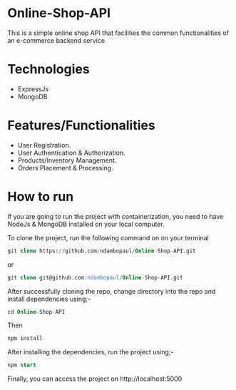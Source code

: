 # Online-Shop-API
This is a simple online shop API that facilities the common functionalities of an e-commerce backend service

# Technologies
- ExpressJs
- MongoDB

# Features/Functionalities
- User Registration.
- User Authentication & Authorization.
- Products/Inventory Management.
- Orders Placement & Processing.

# How to run
If you are going to run the project with containerization, you need to have NodeJs & MongoDB installed on your local computer.

To clone the project, run the following command on on your terminal
```sql
git clone https://github.com/ndambopaul/Online-Shop-API.git
```
or
```sql
git clone git@github.com:ndambopaul/Online-Shop-API.git
```

After successfully cloning the repo, change directory into the repo and install dependencies using;-
```sql
cd Online-Shop-API
```
Then
```sql
npm install
```

After installing the dependencies, run the project using;-
```sql
npm start
```

Finally, you can access the project on <link>http://localhost:5000</link>